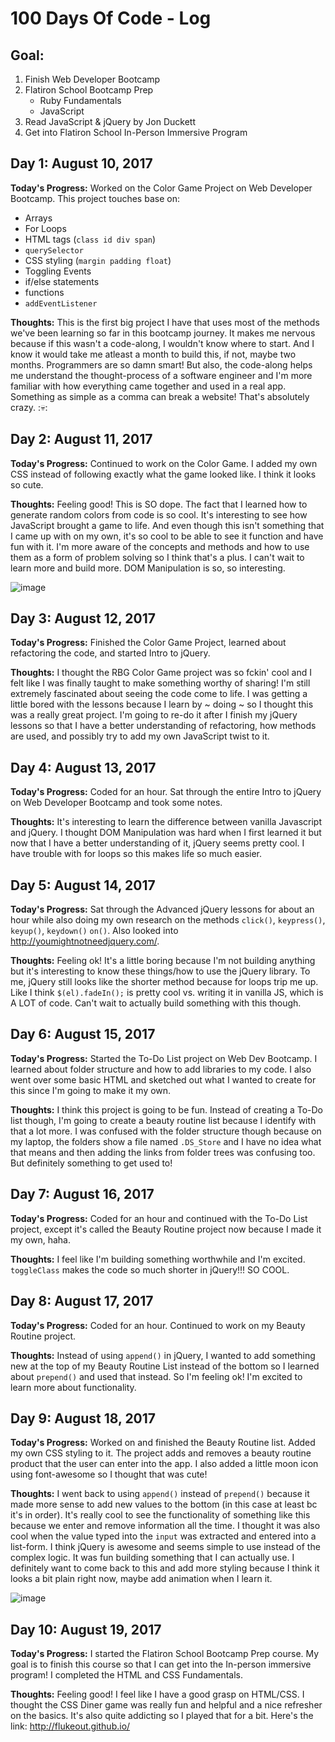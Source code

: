 # 100 Days Of Code - Log

## Goal:
1. Finish Web Developer Bootcamp
2. Flatiron School Bootcamp Prep
    - Ruby Fundamentals
    - JavaScript
3. Read JavaScript & jQuery by Jon Duckett
4. Get into Flatiron School In-Person Immersive Program


## Day 1: August 10, 2017

**Today's Progress:** Worked on the Color Game Project on Web Developer Bootcamp. This project touches base on:

- Arrays
- For Loops
- HTML tags (``class
   id
   div
   span``)
- ```querySelector```
- CSS styling (``margin
  padding
  float``)
- Toggling Events
- if/else statements
- functions
- ```addEventListener```

**Thoughts:** This is the first big project I have that uses most of the methods we've been learning so far in this bootcamp journey. It makes me nervous because if this wasn't a code-along, I wouldn't know where to start. And I know it would take me atleast a month to build this, if not, maybe two months. Programmers are so damn smart! But also, the code-along helps me understand the thought-process of a software engineer and I'm more familiar with how everything came together and used in a real app. Something as simple as a comma can break a website! That's absolutely crazy. ::skull::

## Day 2: August 11, 2017

**Today's Progress:** Continued to work on the Color Game. I added my own CSS instead of following exactly what the game looked like. I think it looks so cute.

**Thoughts:** Feeling good! This is SO dope. The fact that I learned how to generate random colors from code is so cool. It's interesting to see how JavaScript brought a game to life. And even though this isn't something that I came up with on my own, it's so cool to be able to see it function and have fun with it. I'm more aware of the concepts and methods and how to use them as a form of problem solving so I think that's a plus. I can't wait to learn more and build more. DOM Manipulation is so, so interesting.

![image](https://media.giphy.com/media/3oEhmG4Emd0pLO56r6/giphy.gif)

## Day 3: August 12, 2017

**Today's Progress:** Finished the Color Game Project, learned about refactoring the code, and started Intro to jQuery.

**Thoughts:** I thought the RBG Color Game project was so fckin' cool and I felt like I was finally taught to make something worthy of sharing! I'm still extremely fascinated about seeing the code come to life. I was getting a little bored with the lessons because I learn by ~ doing ~ so I thought this was a really great project. I'm going to re-do it after I finish my jQuery lessons so that I have a better understanding of refactoring, how methods are used, and possibly try to add my own JavaScript twist to it.

## Day 4: August 13, 2017

**Today's Progress:** Coded for an hour. Sat through the entire Intro to jQuery on Web Developer Bootcamp and took some notes.

**Thoughts:** It's interesting to learn the difference between vanilla Javascript and jQuery. I thought DOM Manipulation was hard when I first learned it but now that I have a better understanding of it, jQuery seems pretty cool. I have trouble with for loops so this makes life so much easier.

## Day 5: August 14, 2017

**Today's Progress:** Sat through the Advanced jQuery lessons for about an hour while also doing my own research on the methods ```click()```, ```keypress()```, ```keyup()```, ```keydown()``` ```on()```. Also looked into http://youmightnotneedjquery.com/.

**Thoughts:** Feeling ok! It's a little boring because I'm not building anything but it's interesting to know these things/how to use the jQuery library. To me, jQuery still looks like the shorter method because for loops trip me up. Like I think ```$(el).fadeIn();``` is pretty cool vs. writing it in vanilla JS, which is A LOT of code. Can't wait to actually build something with this though.

## Day 6: August 15, 2017

**Today's Progress:** Started the To-Do List project on Web Dev Bootcamp. I learned about folder structure and how to add libraries to my code. I also went over some basic HTML and sketched out what I wanted to create for this since I'm going to make it my own.

**Thoughts:** I think this project is going to be fun. Instead of creating a To-Do list though, I'm going to create a beauty routine list because I identify with that a lot more. I was confused with the folder structure though because on my laptop, the folders show a file named ```.DS_Store``` and I have no idea what that means and then adding the links from folder trees was confusing too. But definitely something to get used to!

## Day 7: August 16, 2017

**Today's Progress:** Coded for an hour and continued with the To-Do List project, except it's called the Beauty Routine project now because I made it my own, haha.

**Thoughts:** I feel like I'm building something worthwhile and I'm excited. ```toggleClass``` makes the code so much shorter in jQuery!!! SO COOL.

## Day 8: August 17, 2017

**Today's Progress:** Coded for an hour. Continued to work on my Beauty Routine project.

**Thoughts:** Instead of using ```append()``` in jQuery, I wanted to add something new at the top of my Beauty Routine List instead of the bottom so I learned about ```prepend()``` and used that instead. So I'm feeling ok! I'm excited to learn more about functionality.

## Day 9: August 18, 2017

**Today's Progress:** Worked on and finished the Beauty Routine list. Added my own CSS styling to it. The project adds and removes a beauty routine product that the user can enter into the app. I also added a little moon icon using font-awesome so I thought that was cute!

**Thoughts:** I went back to using ```append()``` instead of ```prepend()``` because it made more sense to add new values to the bottom (in this case at least bc it's in order). It's really cool to see the functionality of something like this because we enter and remove information all the time. I thought it was also cool when the value typed into the ```input``` was extracted and entered into a list-form. I think jQuery is awesome and seems simple to use instead of the complex logic. It was fun building something that I can actually use. I definitely want to come back to this and add more styling because I think it looks a bit plain right now, maybe add animation when I learn it.

![image](https://media.giphy.com/media/l1KvLXg0QqntYnGhi/giphy.gif)

## Day 10: August 19, 2017

**Today's Progress:** I started the Flatiron School Bootcamp Prep course. My goal is to finish this course so that I can get into the In-person immersive program! I completed the HTML and CSS Fundamentals.

**Thoughts:** Feeling good! I feel like I have a good grasp on HTML/CSS. I thought the CSS Diner game was really fun and helpful and a nice refresher on the basics. It's also quite addicting so I played that for a bit. Here's the link: http://flukeout.github.io/
